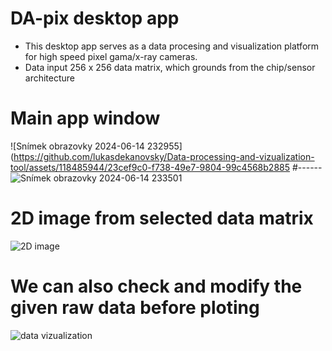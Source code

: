 # DA-pix desktop app 

- This desktop app serves as a data procesing and visualization platform for high speed pixel gama/x-ray cameras.
- Data input 256 x 256 data matrix, which grounds from the chip/sensor architecture

# Main app window
![Snímek obrazovky 2024-06-14 232955](https://github.com/lukasdekanovsky/Data-processing-and-vizualization-tool/assets/118485944/23cef9c0-f738-49e7-9804-99c4568b2885
#------
![Snímek obrazovky 2024-06-14 233501](https://github.com/lukasdekanovsky/Data-processing-and-vizualization-tool/assets/118485944/f26450bd-245d-4d7c-a291-c910e83c019b)
# 2D image from selected data matrix
![2D image](https://github.com/lukasdekanovsky/Data-processing-and-vizualization-tool/assets/118485944/db3bf319-1a91-4d6a-af94-2a155d29574c)
# We can also check and modify the given raw data before ploting
![data vizualization](https://github.com/lukasdekanovsky/Data-processing-and-vizualization-tool/assets/118485944/e6989019-b3c9-469a-89c2-54b627c50338)
